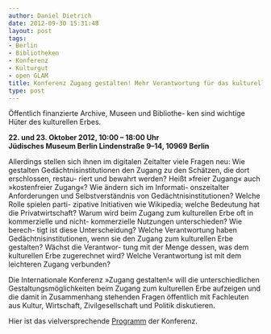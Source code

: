 ```yaml
---
author: Daniel Dietrich
date: 2012-09-30 15:31:48
layout: post
tags:
- Berlin
- Bibliotheken
- Konferenz
- Kulturgut
- open GLAM
title: Konferenz Zugang gestalten! Mehr Verantwortung für das kulturelle Erbe
type: post
---
```


Öffentlich finanzierte Archive, Museen und Bibliothe- ken sind wichtige Hüter des kulturellen Erbes.

**22\. und 23. Oktober 2012, 10:00 – 18:00 Uhr  
Jüdisches Museum Berlin Lindenstraße 9–14, 10969 Berlin**

Allerdings stellen sich ihnen im digitalen Zeitalter viele Fragen neu: Wie gestalten Gedächtnisinstitutionen den Zugang zu den Schätzen, die dort erschlossen, restau- riert und bewahrt werden? Heißt »freier Zugang« auch »kostenfreier Zugang«? Wie ändern sich im Informati- onszeitalter Anforderungen und Selbstverständnis von Gedächtnisinstitutionen? Welche Rolle spielen parti- zipative Initiativen wie Wikipedia; welche Bedeutung hat die Privatwirtschaft? Warum wird beim Zugang zum kulturellen Erbe oft in kommerzielle und nicht- kommerzielle Nutzungen unterschieden? Wie berech- tigt ist diese Unterscheidung? Welche Verantwortung haben Gedächtnisinstitutionen, wenn sie den Zugang zum kulturellen Erbe gestalten? Wächst die Verantwor- tung mit der Menge dessen, was dem kulturellen Erbe zugerechnet wird? Welche Verantwortung ist mit dem leichteren Zugang verbunden?

Die Internationale Konferenz »Zugang gestalten!« will die unterschiedlichen Gestaltungsmöglichkeiten beim Zugang zum kulturellen Erbe aufzeigen und die damit in Zusammenhang stehenden Fragen öffentlich mit Fachleuten aus Kultur, Wirtschaft, Zivilgesellschaft und Politik diskutieren.

Hier ist das vielversprechende [Programm](/files/blog/2012/09/Programm-Zugang-gestalten.pdf) der Konferenz.